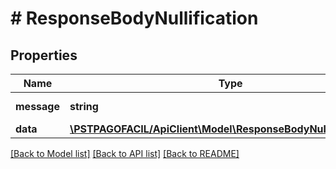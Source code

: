 # # ResponseBodyNullification

## Properties

Name | Type | Description | Notes
------------ | ------------- | ------------- | -------------
**message** | **string** | Mensaje de respuesta | [optional] 
**data** | [**\PSTPAGOFACIL/ApiClient\Model\ResponseBodyNullificationData**](ResponseBodyNullificationData.md) |  | [optional] 

[[Back to Model list]](../../README.md#documentation-for-models) [[Back to API list]](../../README.md#documentation-for-api-endpoints) [[Back to README]](../../README.md)


